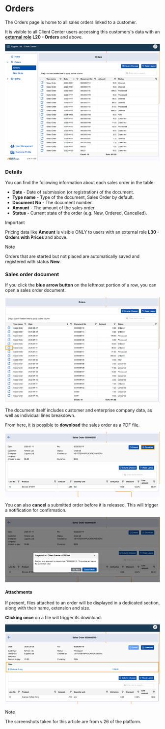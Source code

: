 # Orders

The Orders page is home to all sales orders linked to a customer.

It is visible to all Client Center users accessing this customers's data with an **[external role](https://docs.erp.net/tech/modules/crm/sales/customers/external-access.html#roles)** **L20 - Orders** and above.

![pictures](pictures/orders_screen.png)

### Details

You can find the following information about each sales order in the table:

- **Date** - Date of submission (or registration) of the document.
- **Type name** - Type of the document, Sales Order by default.
- **Document No** - The document number.
- **Amount** - The amount of the sales order. 
- **Status** - Current state of the order (e.g. New, Ordered, Cancelled).

> [!Important]
>
> Pricing data like **Amount** is visible ONLY to users with an external role **L30 - Orders with Prices** and above.

> [!NOTE]
>
> Orders that are started but not placed are automatically saved and registered with status **New**.

### Sales order document 

If you click the **blue arrow button** on the leftmost portion of a row, you can open a sales order document.

![pictures](pictures/orders_sele.png)

The document itself includes customer and enterprise company data, as well as individual lines breakdown.

From here, it is possible to **download** the sales order as a PDF file.

![pictures](pictures/order_details_download.png)

You can also **cancel** a submitted order before it is released. This will trigger a notification for confirmation.

![pictures](pictures/order_cancel.png)

#### Attachments

If present, files attached to an order will be displayed in a dedicated section, along with their name, extension and size.

**Clicking once** on a file will trigger its download.

![pictures](pictures/order_file_downloads.png)

> [!NOTE]
> 
> The screenshots taken for this article are from v.26 of the platform.
